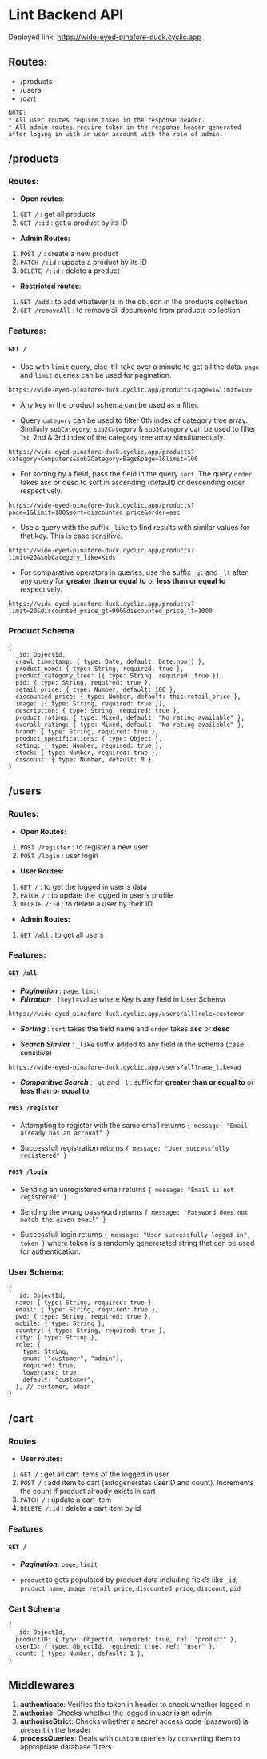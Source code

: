 # Lint Backend API

Deployed link: https://wide-eyed-pinafore-duck.cyclic.app

## Routes:

- /products
- /users
- /cart

```
NOTE:
* All user routes require token in the response header.
* All admin routes require token in the response header generated after loging in with an user account with the role of admin.
```

## /products

### Routes:

- **Open routes**:

1. `GET /` : get all products
2. `GET /:id` : get a product by its ID

- **Admin Routes:**

1. `POST /` : create a new product
2. `PATCH /:id` : update a product by its ID
3. `DELETE /:id` : delete a product

- **Restricted routes**:

1. `GET /add` : to add whatever is in the db.json in the products collection
2. `GET /removeAll` : to remove all documents from products collection

### Features:

#### `GET /`

- Use with `limit` query, else it'll take over a minute to get all the data. `page` and `limit` queries can be used for pagination.

```
https://wide-eyed-pinafore-duck.cyclic.app/products?page=1&limit=100
```

- Any key in the product schema can be used as a filter.

- Query `category` can be used to filter 0th index of category tree array. Similarly `subCategory`, `sub2Category` & `sub3Category` can be used to filter 1st, 2nd & 3rd index of the category tree array simultaneously.

```
https://wide-eyed-pinafore-duck.cyclic.app/products?category=Computers&sub2Category=Bags&page=1&limit=100
```

- For sorting by a field, pass the field in the query `sort`. The query `order` takes asc or desc to sort in ascending (default) or descending order respectively.

```
https://wide-eyed-pinafore-duck.cyclic.app/products?page=1&limit=100&sort=discounted_price&order=asc
```

- Use a query with the suffix `_like` to find results with similar values for that key. This is case sensitive.

```
https://wide-eyed-pinafore-duck.cyclic.app/products?limit=20&subCategory_like=Kids
```

- For comparative operators in queries, use the suffix `_gt` and `_lt` after any query for **greater than or equal to** or **less than or equal to** respectively.

```
https://wide-eyed-pinafore-duck.cyclic.app/products?limit=20&discounted_price_gt=900&discounted_price_lt=1000
```

### Product Schema

```
{
  _id: ObjectId,
  crawl_timestamp: { type: Date, default: Date.now() },
  product_name: { type: String, required: true },
  product_category_tree: [{ type: String, required: true }],
  pid: { type: String, required: true },
  retail_price: { type: Number, default: 100 },
  discounted_price: { type: Number, default: this.retail_price },
  image: [{ type: String, required: true }],
  description: { type: String, required: true },
  product_rating: { type: Mixed, default: "No rating available" },
  overall_rating: { type: Mixed, default: "No rating available" },
  brand: { type: String, required: true },
  product_specifications: { type: Object },
  rating: { type: Number, required: true },
  stock: { type: Number, required: true },
  discount: { type: Number, default: 0 },
}
```

## /users

### Routes:

- **Open Routes:**

1. `POST /register` : to register a new user
2. `POST /login` : user login

- **User Routes:**

1. `GET /` : to get the logged in user's data
2. `PATCH /` : to update the logged in user's profile
3. `DELETE /:id` : to delete a user by their ID

- **Admin Routes:**

1. `GET /all` : to get all users

### Features:

#### `GET /all`

- **_Pagination_** : `page`, `limit`
- **_Filtration_** : `[key]`=value where Key is any field in User Schema

```
https://wide-eyed-pinafore-duck.cyclic.app/users/all?role=customer
```

- **_Sorting_** : `sort` takes the field name and `order` takes **asc** or **desc**

* **_Search Similar_** : `_like` suffix added to any field in the schema (case sensitive)

```
https://wide-eyed-pinafore-duck.cyclic.app/users/all?name_like=ad
```

- **_Comparitive Search_** : `_gt` and `_lt` suffix for **greater than or equal to** or **less than or equal to**

#### `POST /register`

- Attempting to register with the same email returns `{ message: "Email already has an account" }`

- Successfull registration returns `{ message: "User successfully registered" }`

#### `POST /login`

- Sending an unregistered email returns `{ message: "Email is not registered" }`

- Sending the wrong password returns `{ message: "Password does not match the given email" }`

* Successfull login returns `{ message: "User successfully logged in", token }` where token is a randomly genererated string that can be used for authentication.

### User Schema:

```
{
  _id: ObjectId,
  name: { type: String, required: true },
  email: { type: String, required: true },
  pwd: { type: String, required: true },
  mobile: { type: String },
  country: { type: String, required: true },
  city: { type: String },
  role: {
    type: String,
    enum: ["customer", "admin"],
    required: true,
    lowercase: true,
    default: "customer",
  }, // customer, admin
}
```

## /cart

### Routes

- **User routes:**

1. `GET /` : get all cart items of the logged in user
2. `POST /` : add item to cart (autogenerates userID and count). Increments the count if product already exists in cart
3. `PATCH /` : update a cart item
4. `DELETE /:id` : delete a cart item by id

### Features

#### `GET /`

- **_Pagination_**: `page`, `limit`

- `productID` gets populated by product data including fields like `_id`, `product_name`, `image`, `retail_price`, `discounted_price`, `discount`, `pid`

### Cart Schema

```
{
  _id: ObjectId,
  productID: { type: ObjectId, required: true, ref: "product" },
  userID: { type: ObjectId, required: true, ref: "user" },
  count: { type: Number, default: 1 },
}
```

## Middlewares

1. **authenticate**: Verifies the token in header to check whether logged in
2. **authorise**: Checks whether the logged in user is an admin
3. **authoriseStrict**: Checks whether a secret access code (password) is present in the header
4. **processQueries**: Deals with custom queries by converting them to appropriate database filters
